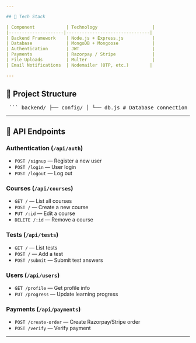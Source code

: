 ```yaml
---

## 🚀 Tech Stack

| Component            | Technology                     |
|---------------------|--------------------------------|
| Backend Framework    | Node.js + Express.js           |
| Database             | MongoDB + Mongoose             |
| Authentication       | JWT                            |
| Payments             | Razorpay / Stripe              |
| File Uploads         | Multer                         |
| Email Notifications  | Nodemailer (OTP, etc.)        |

---
```



## 📁 Project Structure

<pre> ``` backend/ ├── config/ │ └── db.js # Database connection setup │ ├── controllers/ │ ├── authController.js # User signup/login/logout │ ├── courseController.js # CRUD for courses │ ├── testController.js # Test series logic │ ├── paymentController.js # Handles Razorpay/Stripe │ └── userController.js # User profiles & progress │ ├── middlewares/ │ └── authMiddleware.js # JWT authorization │ ├── models/ │ ├── User.js │ ├── Course.js │ ├── Test.js │ └── Result.js │ ├── routes/ │ ├── authRoutes.js │ ├── courseRoutes.js │ ├── testRoutes.js │ ├── userRoutes.js │ └── paymentRoutes.js │ ├── uploads/ # PDF, image storage │ ├── utils/ │ └── sendEmail.js # OTP and email notifications │ ├── .env # Environment variables ├── .gitignore ├── package.json ├── server.js # Entry point └── README.md ``` </pre>


---

## 🎯 API Endpoints

### Authentication (`/api/auth`)
- `POST /signup` — Register a new user  
- `POST /login` — User login  
- `POST /logout` — Log out  

### Courses (`/api/courses`)
- `GET /` — List all courses  
- `POST /` — Create a new course  
- `PUT /:id` — Edit a course  
- `DELETE /:id` — Remove a course  

### Tests (`/api/tests`)
- `GET /` — List tests  
- `POST /` — Add a test  
- `POST /submit` — Submit test answers  

### Users (`/api/users`)
- `GET /profile` — Get profile info  
- `PUT /progress` — Update learning progress  

### Payments (`/api/payments`)
- `POST /create-order` — Create Razorpay/Stripe order  
- `POST /verify` — Verify payment  

---
